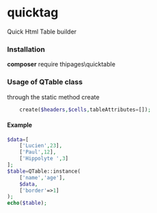 # quicktag
Quick Html Table builder

### Installation
**composer** require thipages\quicktable

### Usage of QTable class
through the static method create
```php
    create($headers,$cells,tableAttributes=[]);
```

#### Example
```php
$data=[
    ['Lucien',23],
    ['Paul',12],
    ['Hippolyte ',3]
];
$table=QTable::instance(
    ['name','age'],
    $data,
    ['border'=>1]
);
echo($table);
```
